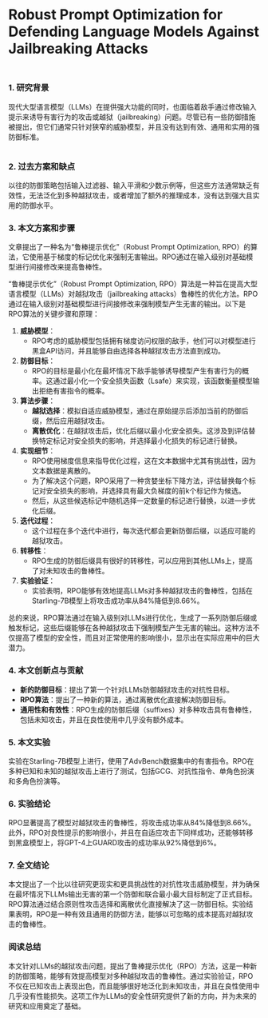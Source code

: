 # Robust Prompt Optimization for Defending Language Models Against Jailbreaking Attacks

<figure><img src="../../.gitbook/assets/image (244).png" alt=""><figcaption></figcaption></figure>

##

### 1. 研究背景

现代大型语言模型（LLMs）在提供强大功能的同时，也面临着敌手通过修改输入提示来诱导有害行为的攻击或越狱（jailbreaking）问题。尽管已有一些防御措施被提出，但它们通常只针对狭窄的威胁模型，并且没有达到有效、通用和实用的强防御标准。

<figure><img src="../../.gitbook/assets/image (245).png" alt=""><figcaption></figcaption></figure>

### 2. 过去方案和缺点

以往的防御策略包括输入过滤器、输入平滑和少数示例等，但这些方法通常缺乏有效性，无法泛化到多种越狱攻击，或者增加了额外的推理成本，没有达到强大且实用的防御水平。

### 3. 本文方案和步骤

文章提出了一种名为“鲁棒提示优化”（Robust Prompt Optimization, RPO）的算法，它使用基于梯度的标记优化来强制无害输出。RPO通过在输入级别对基础模型进行间接修改来提高鲁棒性。

“鲁棒提示优化”（Robust Prompt Optimization, RPO）算法是一种旨在提高大型语言模型（LLMs）对越狱攻击（jailbreaking attacks）鲁棒性的优化方法。RPO通过在输入级别对基础模型进行间接修改来强制模型产生无害的输出。以下是RPO算法的关键步骤和原理：

1. **威胁模型**：
   * RPO考虑的威胁模型包括拥有梯度访问权限的敌手，他们可以对模型进行黑盒API访问，并且能够自由选择各种越狱攻击方法直到成功。
2. **防御目标**：
   * RPO的目标是最小化在最坏情况下敌手能够诱导模型产生有害行为的概率。这通过最小化一个安全损失函数（Lsafe）来实现，该函数衡量模型输出拒绝有害指令的概率。
3. **算法步骤**：
   * **越狱选择**：模拟自适应威胁模型，通过在原始提示后添加当前的防御后缀，然后应用越狱攻击。
   * **离散优化**：在越狱攻击后，优化后缀以最小化安全损失。这涉及到评估替换特定标记对安全损失的影响，并选择最小化损失的标记进行替换。
4. **实现细节**：
   * RPO使用梯度信息来指导优化过程，这在文本数据中尤其有挑战性，因为文本数据是离散的。
   * 为了解决这个问题，RPO采用了一种贪婪坐标下降方法，评估替换每个标记对安全损失的影响，并选择具有最大负梯度的前k个标记作为候选。
   * 然后，从这些候选标记中随机选择一定数量的标记进行替换，以进一步优化后缀。
5. **迭代过程**：
   * 这个过程在多个迭代中进行，每次迭代都会更新防御后缀，以适应可能的越狱攻击。
6. **转移性**：
   * RPO生成的防御后缀具有很好的转移性，可以应用到其他LLMs上，提高了对未知攻击的鲁棒性。
7. **实验验证**：
   * 实验表明，RPO能够有效地提高LLMs对多种越狱攻击的鲁棒性，包括在Starling-7B模型上将攻击成功率从84%降低到8.66%。

总的来说，RPO算法通过在输入级别对LLMs进行优化，生成了一系列防御后缀或触发标记，这些后缀能够在各种越狱攻击下强制模型产生无害的输出。这种方法不仅提高了模型的安全性，而且对正常使用的影响很小，显示出在实际应用中的巨大潜力。

### 4. 本文创新点与贡献

* **新的防御目标**：提出了第一个针对LLMs防御越狱攻击的对抗性目标。
* **RPO算法**：提出了一种新的算法，通过离散优化直接解决防御目标。
* **通用性和有效性**：RPO生成的防御后缀（suffixes）对多种攻击具有鲁棒性，包括未知攻击，并且在良性使用中几乎没有额外成本。

### 5. 本文实验

实验在Starling-7B模型上进行，使用了AdvBench数据集中的有害指令。RPO在多种已知和未知的越狱攻击上进行了测试，包括GCG、对抗性指令、单角色扮演和多角色扮演等。

### 6. 实验结论

RPO显著提高了模型对越狱攻击的鲁棒性，将攻击成功率从84%降低到8.66%。此外，RPO对良性提示的影响很小，并且在自适应攻击下同样成功，还能够转移到黑盒模型上，将GPT-4上GUARD攻击的成功率从92%降低到6%。

### 7. 全文结论

本文提出了一个比以往研究更现实和更具挑战性的对抗性攻击威胁模型，并为确保在最坏情况下LLMs输出无害的第一个防御和联合最小最大目标制定了正式目标。RPO算法通过结合原则性攻击选择和离散优化直接解决了这一防御目标。实验结果表明，RPO是一种有效且通用的防御方法，能够以可忽略的成本提高对越狱攻击的鲁棒性。

### 阅读总结

本文针对LLMs的越狱攻击问题，提出了鲁棒提示优化（RPO）方法，这是一种新的防御策略，能够有效提高模型对多种越狱攻击的鲁棒性。通过实验验证，RPO不仅在已知攻击上表现出色，而且能够很好地泛化到未知攻击，并且在良性使用中几乎没有性能损失。这项工作为LLMs的安全性研究提供了新的方向，并为未来的研究和应用奠定了基础。

